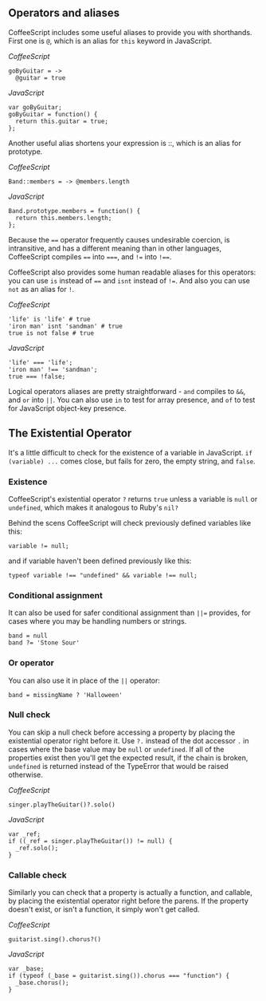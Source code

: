 ## Operators and aliases

CoffeeScript includes some useful aliases to provide you with shorthands. First one is `@`, which is an alias for `this` keyword in JavaScript.

*CoffeeScript*

    goByGuitar = ->
      @guitar = true

*JavaScript*

    var goByGuitar;
    goByGuitar = function() {
      return this.guitar = true;
    };


Another useful alias shortens your expression is ::, which is an alias for prototype.

*CoffeeScript*

    Band::members = -> @members.length

*JavaScript*

    Band.prototype.members = function() {
      return this.members.length;
    };


Because the `==` operator frequently causes undesirable coercion, is intransitive, and has a different meaning than in other languages, CoffeeScript compiles `==` into `===`, and `!=` into  `!==`.

CoffeeScript also provides some human readable aliases for this operators: you can use `is` instead of `==` and `isnt` instead of `!=`. And also you can use `not` as an alias for `!`.

*CoffeeScript*

    'life' is 'life' # true
    'iron man' isnt 'sandman' # true
    true is not false # true

*JavaScript*

    'life' === 'life';
    'iron man' !== 'sandman';
    true === !false;

Logical operators aliases are pretty straightforward - `and` compiles to `&&`, and `or` into `||`.
You can also use `in` to test for array presence, and `of` to test for JavaScript object-key presence.

## The Existential Operator
It's a little difficult to check for the existence of a variable in JavaScript. `if (variable) ...`
comes close, but fails for zero, the empty string, and `false`.

### Existence
CoffeeScript's existential operator `?` returns `true` unless a variable is `null` or `undefined`, which makes it analogous to Ruby's `nil?`

Behind the scens CoffeeScript will check previously defined variables like this:

    variable != null;

and if variable haven't been defined previously like this:

    typeof variable !== "undefined" && variable !== null;

### Conditional assignment
It can also be used for safer conditional assignment than `||=` provides, for cases where you may be handling numbers or strings.

    band = null
    band ?= 'Stone Sour'

### Or operator
You can also use it in place of the `||` operator:

    band = missingName ? 'Halloween'


### Null check
You can skip a null check before accessing a property by placing the existential operator right before it.
Use `?.` instead of the dot accessor `.` in cases where the base value may be `null` or `undefined`.
If all of the properties exist then you'll get the expected result, if the chain is broken, `undefined` is
returned instead of the TypeError that would be raised otherwise.

*CoffeeScript*

    singer.playTheGuitar()?.solo()

*JavaScript*

    var _ref;
    if ((_ref = singer.playTheGuitar()) != null) {
      _ref.solo();
    }

### Callable check
Similarly you can check that a property is actually a function, and callable, by placing the existential
operator right before the parens. If the property doesn't exist, or isn't a function, it simply won't get called.

*CoffeeScript*

    guitarist.sing().chorus?()

*JavaScript*

    var _base;
    if (typeof (_base = guitarist.sing()).chorus === "function") {
      _base.chorus();
    }
